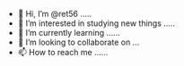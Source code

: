 - 👋 Hi, I’m @ret56 .....
- 👀 I’m interested in studying new things .....
- 🌱 I’m currently learning ......
- 💞️ I’m looking to collaborate on ...
- 📫 How to reach me ......
  

<!---
ret56/ret56 is a ✨ special ✨ repository because its `README.md` (this file) appears on your GitHub profile.
You can click the Preview link to take a look at your changes.
--->

